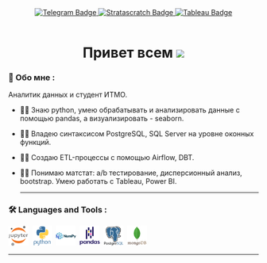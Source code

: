 <div id="badges" align="center">
  <a href="https://t.me/Icantsleep12">
    <img src="https://img.shields.io/badge/Telegram-blue?style=for-the-badge&logo=telegram&logoColor=white" alt="Telegram Badge"/>
  </a>
  <a href="https://platform.stratascratch.com/user/lyonya">
    <img src="https://img.shields.io/badge/Stratascratch-blue?style=for-the-badge&logo=stratascratch&logoColor=white" alt="Stratascratch Badge"/>
  </a>
  <a href="https://public.tableau.com/app/profile/leoind">
    <img src="https://img.shields.io/badge/Tableau-red?style=for-the-badge&logo=tableau&logoColor=white" alt="Tableau Badge"/>
  </a>
  </a>
</div>
<div id="counter" align="center">
  <img src="https://komarev.com/ghpvc/?username=mynameislyonya&style=flat-square&color=blue" alt=""/>
</div>


<h1 align = 'center'>
  Привет всем
  <img src="https://media.giphy.com/media/hvRJCLFzcasrR4ia7z/giphy.gif" width="30px"/>
</h1>


  ### 📌 Обо мне :
  Аналитик данных и студент ИТМО.

- :man_technologist: Знаю python, умею обрабатывать и анализировать данные с помощью pandas, а визуализировать - seaborn.

- :man_technologist: Владею синтаксисом PostgreSQL, SQL Server на уровне оконных функций.

- :man_technologist: Создаю ETL-процессы с помощью Airflow, DBT.

- :man_technologist: Понимаю матстат: a/b тестирование, дисперсионный анализ, bootstrap. Умею работать с Tableau, Power BI.

  ---

### :hammer_and_wrench: Languages and Tools :

<div>
  <img src="https://github.com/devicons/devicon/blob/master/icons/jupyter/jupyter-original-wordmark.svg" title="Jupiter" alt="Jupiter" width="40" height="40"/>&nbsp;
  <img src="https://github.com/devicons/devicon/blob/master/icons/python/python-original-wordmark.svg" title="Python" alt="Python" width="40" height="40"/>&nbsp;
  <img src="https://github.com/devicons/devicon/blob/master/icons/numpy/numpy-original-wordmark.svg" title="Numpy" alt="Numpy" width="40" height="40"/>&nbsp;
  <img src="https://github.com/devicons/devicon/blob/master/icons/pandas/pandas-original-wordmark.svg" title="Pandas" alt="Pandas" width="40" height="40"/>&nbsp;
  <img src="https://github.com/devicons/devicon/blob/master/icons/postgresql/postgresql-original-wordmark.svg" title="PostgreSQL" alt="PostgreSQL" width="40" height="40"/>&nbsp;
  <img src="https://github.com/devicons/devicon/blob/master/icons/mongodb/mongodb-original-wordmark.svg" title="Mongodb" alt="Mongodb" width="40" height="40"/>&nbsp;
</div>

---
